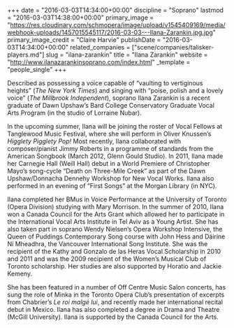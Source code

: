 +++
date = "2016-03-03T14:34:00+00:00"
discipline = "Soprano"
lastmod = "2016-03-03T14:38:00+00:00"
primary_image = "https://res.cloudinary.com/schmopera/image/upload/v1545409169/media/webhook-uploads/1457015545117/2016-03-03---Ilana-Zarankin.jpg.jpg"
primary_image_credit = "Claire Harvie"
publishDate = "2016-03-03T14:34:00+00:00"
related_companies = ["scene/companies/talisker-players.md"]
slug = "ilana-zarankin"
title = "Ilana Zarankin"
website = "http://www.ilanazarankinsoprano.com/index.html"
_template = "people_single"
+++

Described as possessing a voice capable of “vaulting to vertiginous heights” (*The New York Times*) and singing with “poise, polish and a lovely voice” (*The Millbrook Independent*), soprano Ilana Zarankin is a recent graduate of Dawn Upshaw’s Bard College Conservatory Graduate Vocal Arts Program (in the studio of Lorraine Nubar).
 
In the upcoming summer, Ilana will be joining the roster of Vocal Fellows at Tanglewood Music Festival, where she will perform in Oliver Knussen’s *Higglety Pigglety Pop!* Most recently, Ilana collaborated with composer/pianist Jimmy Roberts in a programme of standards from the American Songbook (March 2012, Glenn Gould Studio). In 2011, Ilana made her Carnegie Hall (Weill Hall) debut in a World Premiere of Christopher Mayo’s song-cycle “Death on Three-Mile Creek” as part of the Dawn Upshaw/Donnacha Dennehy Workshop for New Vocal Works. Ilana also performed in an evening of “First Songs” at the Morgan Library (in NYC).
 
Ilana completed her BMus in Voice Performance at the University of Toronto (Opera Division) studying with Mary Morrison. In the summer of 2010, Ilana won a Canada Council for the Arts Grant which allowed her to participate in the International Vocal Arts Institute in Tel Aviv as a Young Artist. She has also taken part in soprano Wendy Nielsen’s Opera Workshop Intensive, the Queen of Puddings Contemporary Song course with John Hess and Dáirine Ní Mheadhra, the Vancouver International Song Institute. She was the recipient of the Kathy and Gonzalo de las Heras Vocal Scholarship in 2010 and 2011 and was the 2009 recipient of the Women’s Musical Club of Toronto scholarship. Her studies are also supported by Horatio and Jackie Kemeny.
 
She has been featured in a number of Off Centre Music Salon concerts, has sung the role of Minka in the Toronto Opera Club’s presentation of excerpts from Chabrier’s *Le roi malgé lui*, and recently made her international recital debut in Mexico. Ilana has also completed a degree in Drama and Theatre (McGill University). Ilana is supported by the Canada Council for the Arts.
